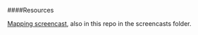 ####Resources

[Mapping screencast](https://www.youtube.com/watch?v=EebzmfZfHz8), also in this repo in the screencasts folder.
